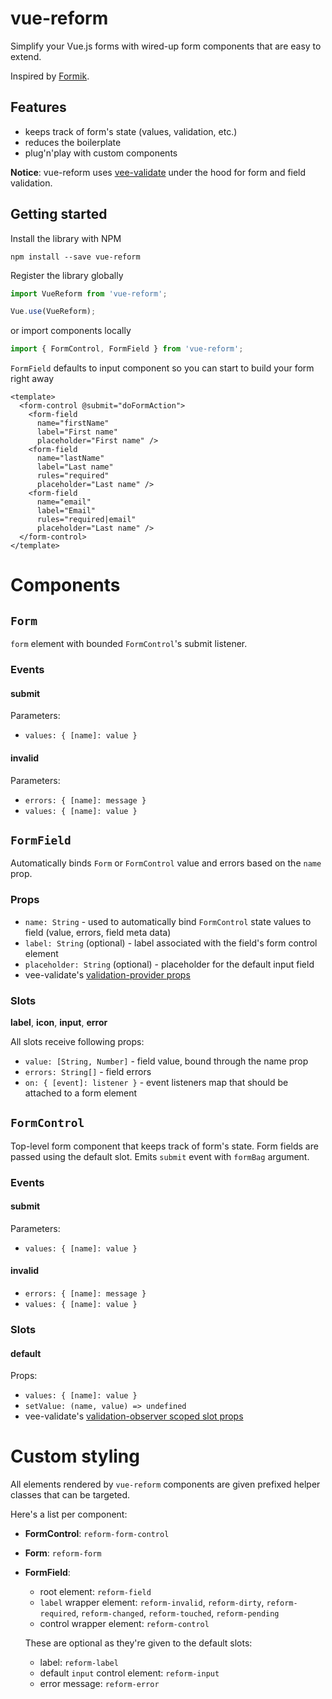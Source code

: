 # vue-reform

Simplify your Vue.js forms with wired-up form components that are easy to extend.

Inspired by [Formik](https://github.com/formium/formik).

## Features

- keeps track of form's state (values, validation, etc.)
- reduces the boilerplate
- plug'n'play with custom components

**Notice**: vue-reform uses [vee-validate](https://github.com/logaretm/vee-validate) under the hood for form and field validation.

## Getting started
Install the library with NPM
```
npm install --save vue-reform
```

Register the library globally
```javascript
import VueReform from 'vue-reform';

Vue.use(VueReform);
```

or import components locally
```javascript
import { FormControl, FormField } from 'vue-reform';
```

`FormField` defaults to input component so you can start to build your form right away
```vue
<template>
  <form-control @submit="doFormAction">
    <form-field
      name="firstName"
      label="First name"
      placeholder="First name" />
    <form-field
      name="lastName"
      label="Last name"
      rules="required"
      placeholder="Last name" />
    <form-field
      name="email"
      label="Email"
      rules="required|email"
      placeholder="Last name" />
  </form-control>
</template>
```

# Components

## `Form`

`form` element with bounded `FormControl`'s submit listener.

### Events
#### **submit**
Parameters:
- `values: { [name]: value }` 
#### **invalid**
Parameters:
- `errors: { [name]: message }`
- `values: { [name]: value }` 

## `FormField`

Automatically binds `Form` or `FormControl` value and errors based on the `name` prop.

### Props
- `name: String` - used to automatically bind `FormControl` state values to field (value, errors, field meta data)
- `label: String` (optional) - label associated with the field's form control element
- `placeholder: String` (optional) - placeholder for the default input field
- vee-validate's [validation-provider props](https://logaretm.github.io/vee-validate/api/validation-provider.html#props)

### Slots
**label**, **icon**, **input**, **error**

All slots receive following props:
- `value: [String, Number]` - field value, bound through the name prop
- `errors: String[]` - field errors
- `on: { [event]: listener }` - event listeners map that should be attached to a form element

## `FormControl`

Top-level form component that keeps track of form's state.
Form fields are passed using the default slot.
Emits `submit` event with `formBag` argument.

### Events
#### **submit**
Parameters:
- `values: { [name]: value }` 
#### **invalid**
- `errors: { [name]: message }`
- `values: { [name]: value }` 

### Slots
#### **default**
Props:
- `values: { [name]: value }`
- `setValue: (name, value) => undefined`
- vee-validate's [validation-observer scoped slot props](https://logaretm.github.io/vee-validate/api/validation-observer.html#scoped-slot-props)

# Custom styling
All elements rendered by `vue-reform` components are given prefixed helper classes that can be targeted.

Here's a list per component:
  - **FormControl**: `reform-form-control`
  - **Form**: `reform-form`
  - **FormField**:
    - root element: `reform-field`
    - `label` wrapper element: `reform-invalid`, `reform-dirty`, `reform-required`, `reform-changed`, `reform-touched`, `reform-pending`
    - control wrapper element: `reform-control`
    
    These are optional as they're given to the default slots:
    - label: `reform-label`
    - default `input` control element: `reform-input`
    - error message: `reform-error`


